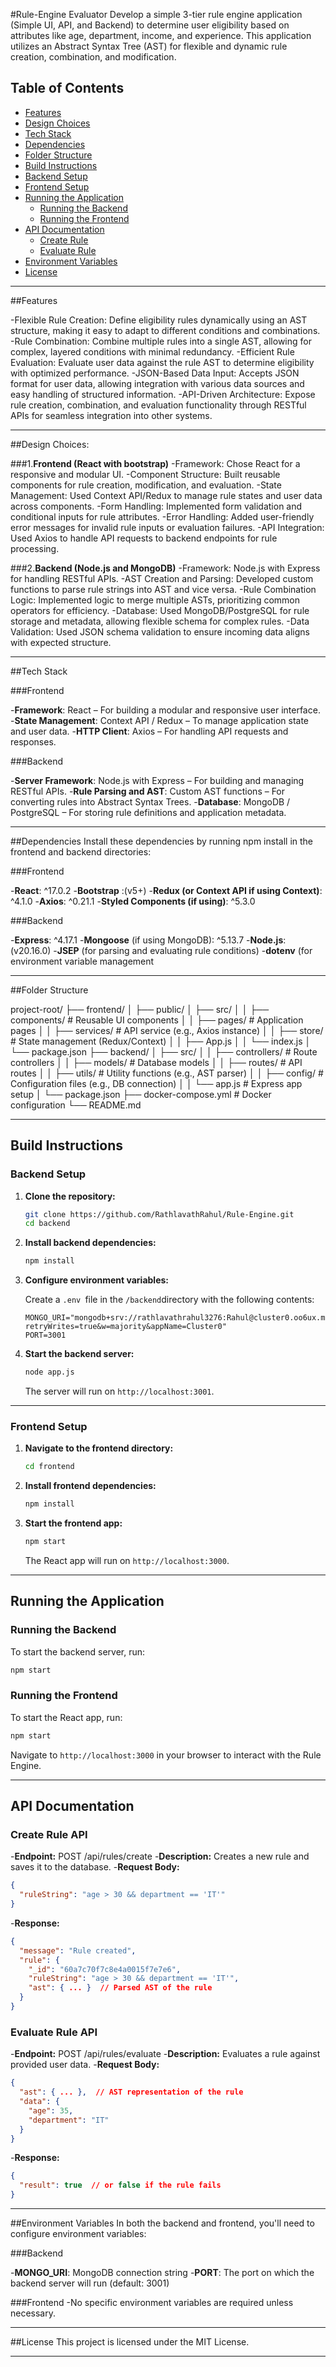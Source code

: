 #Rule-Engine Evaluator
Develop a simple 3-tier rule engine application (Simple UI, API, and Backend) to determine user eligibility based on attributes like age, department, income, and experience. This application utilizes an Abstract Syntax Tree (AST) for flexible and dynamic rule creation, combination, and modification.

## Table of Contents

- [Features](#features)
- [Design Choices](#design-choices)
- [Tech Stack](#tech-stack)
- [Dependencies](#dependencies)
- [Folder Structure](#folder-structure)
 - [Build Instructions](#build-instructions)
  - [Backend Setup](#backend-setup)
  - [Frontend Setup](#frontend-setup)
- [Running the Application](#running-the-application)
  - [Running the Backend](#running-the-backend)
  - [Running the Frontend](#running-the-frontend)
- [API Documentation](#api-documentation)
  - [Create Rule](#create-rule-api)
  - [Evaluate Rule](#evaluate-rule-api)
- [Environment Variables](#environment-variables)
- [License](#license)

 ---

##Features

-Flexible Rule Creation: Define eligibility rules dynamically using an AST structure, making it easy to adapt to different conditions and combinations.
-Rule Combination: Combine multiple rules into a single AST, allowing for complex, layered conditions with minimal redundancy.
-Efficient Rule Evaluation: Evaluate user data against the rule AST to determine eligibility with optimized performance.
-JSON-Based Data Input: Accepts JSON format for user data, allowing integration with various data sources and easy handling of structured information.
-API-Driven Architecture: Expose rule creation, combination, and evaluation functionality through RESTful APIs for seamless integration into other systems.

---

##Design Choices:

###1.**Frontend (React with bootstrap)**
-Framework: Chose React for a responsive and modular UI.
-Component Structure: Built reusable components for rule creation, modification, and evaluation.
-State Management: Used Context API/Redux to manage rule states and user data across components.
-Form Handling: Implemented form validation and conditional inputs for rule attributes.
-Error Handling: Added user-friendly error messages for invalid rule inputs or evaluation failures.
-API Integration: Used Axios to handle API requests to backend endpoints for rule processing.

###2.**Backend (Node.js and MongoDB)**
-Framework: Node.js with Express for handling RESTful APIs.
-AST Creation and Parsing: Developed custom functions to parse rule strings into AST and vice versa.
-Rule Combination Logic: Implemented logic to merge multiple ASTs, prioritizing common operators for efficiency.
-Database: Used MongoDB/PostgreSQL for rule storage and metadata, allowing flexible schema for complex rules.
-Data Validation: Used JSON schema validation to ensure incoming data aligns with expected structure.

---

##Tech Stack

###Frontend

-**Framework**: React – For building a modular and responsive user interface.
-**State Management**: Context API / Redux – To manage application state and user data.
-**HTTP Client**: Axios – For handling API requests and responses.

###Backend

-**Server Framework**: Node.js with Express – For building and managing RESTful APIs.
-**Rule Parsing and AST**: Custom AST functions – For converting rules into Abstract Syntax Trees.
-**Database**: MongoDB / PostgreSQL – For storing rule definitions and application metadata.

---

##Dependencies
Install these dependencies by running npm install in the frontend and backend directories:

###Frontend 

-**React**: ^17.0.2
-**Bootstrap** :(v5+)
-**Redux (or Context API if using Context)**: ^4.1.0
-**Axios**: ^0.21.1
-**Styled Components (if using)**: ^5.3.0


###Backend 

-**Express**: ^4.17.1
-**Mongoose** (if using MongoDB): ^5.13.7
-**Node.js**: (v20.16.0)
-**JSEP** (for parsing and evaluating rule conditions)
-**dotenv** (for environment variable management



---

##Folder Structure

project-root/
├── frontend/
│   ├── public/
│   ├── src/
│   │   ├── components/          # Reusable UI components
│   │   ├── pages/               # Application pages
│   │   ├── services/            # API service (e.g., Axios instance)
│   │   ├── store/               # State management (Redux/Context)
│   │   ├── App.js
│   │   └── index.js
│   └── package.json
├── backend/
│   ├── src/
│   │   ├── controllers/         # Route controllers
│   │   ├── models/              # Database models
│   │   ├── routes/              # API routes
│   │   ├── utils/               # Utility functions (e.g., AST parser)
│   │   ├── config/              # Configuration files (e.g., DB connection)
│   │   └── app.js               # Express app setup
│   └── package.json
├── docker-compose.yml           # Docker configuration
└── README.md

---

## Build Instructions

### Backend Setup

1. **Clone the repository:**

   ``` bash
   git clone https://github.com/RathlavathRahul/Rule-Engine.git
   cd backend
   ```
   

2. **Install backend dependencies:**

   ```bash
   npm install
   ```

3. **Configure environment variables:**

   Create a `.env `file in the `/backend`directory with the following contents:

   ```
   MONGO_URI="mongodb+srv://rathlavathrahul3276:Rahul@cluster0.oo6ux.mongodb.net/userDB?retryWrites=true&w=majority&appName=Cluster0"
   PORT=3001
   ```

4. **Start the backend server:**

   ```bash
   node app.js
   ```

   The server will run on `http://localhost:3001`.

---

### Frontend Setup

1. **Navigate to the frontend directory:**

   ```bash
   cd frontend
   ```

2. **Install frontend dependencies:**

   ```bash
   npm install
   ```

3. **Start the frontend app:**

   ```bash
   npm start
   ```

   The React app will run on `http://localhost:3000`.

---

## Running the Application

### Running the Backend

To start the backend server, run:

```bash
npm start
```

### Running the Frontend

To start the React app, run:

```bash
npm start
```

Navigate to `http://localhost:3000` in your browser to interact with the Rule Engine.

---

## API Documentation

### Create Rule API

-**Endpoint:** POST /api/rules/create
-**Description:** Creates a new rule and saves it to the database.
-**Request Body:**
  ```json
  {
    "ruleString": "age > 30 && department == 'IT'"
  }
  ```

-**Response:**
  ```json
  {
    "message": "Rule created",
    "rule": {
      "_id": "60a7c70f7c8e4a0015f7e7e6",
      "ruleString": "age > 30 && department == 'IT'",
      "ast": { ... }  // Parsed AST of the rule
    }
  }
  ```

### Evaluate Rule API

-**Endpoint:** POST /api/rules/evaluate
-**Description:** Evaluates a rule against provided user data.
-**Request Body:**
  ```json
  {
    "ast": { ... },  // AST representation of the rule
    "data": {
      "age": 35,
      "department": "IT"
    }
  }
  ```

-**Response:**
  ```json
  {
    "result": true  // or false if the rule fails
  }
  ```

---

##Environment Variables
In both the backend and frontend, you'll need to configure environment variables:

###Backend

-**MONGO_URI**: MongoDB connection string
-**PORT**: The port on which the backend server will run (default: 3001)

###Frontend
-No specific environment variables are required unless necessary.

---

##License
This project is licensed under the MIT License.

---


